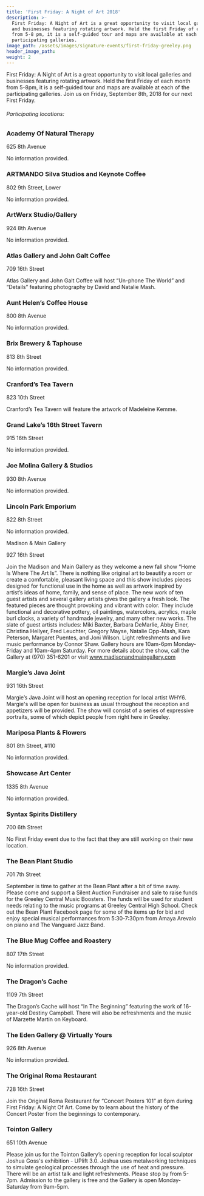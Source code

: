 ```yaml
---
title: 'First Friday: A Night of Art 2018'
description: >-
  First Friday: A Night of Art is a great opportunity to visit local galleries
  and businesses featuring rotating artwork. Held the first Friday of each month
  from 5-8 pm, it is a self-guided tour and maps are available at each of the
  participating galleries.
image_path: /assets/images/signature-events/first-friday-greeley.png
header_image_path:
weight: 2
---
```


First Friday: A Night of Art is a great opportunity to visit local galleries and businesses featuring rotating artwork. Held the first Friday of each month from 5-8pm, it is a self-guided tour and maps are available at each of the participating galleries. Join us on Friday, September 8th, 2018 for our next First Friday.

###### *Participating locations:*

### Academy Of Natural Therapy

625 8th Avenue

No information provided.

### ARTMANDO Silva Studios and Keynote Coffee

802 9th Street, Lower

No information provided.

### ArtWerx Studio/Gallery

924 8th Avenue

No information provided.

### Atlas Gallery and John Galt Coffee

709 16th Street

Atlas Gallery and John Galt Coffee will host “Un-phone The World” and “Details” featuring photography by David and Natalie Mash.

### Aunt Helen’s Coffee House

800 8th Avenue

No information provided.

### Brix Brewery & Taphouse

813 8th Street

No information provided.

### Cranford’s Tea Tavern

823 10th Street

Cranford’s Tea Tavern will feature the artwork of Madeleine Kemme.

### Grand Lake’s 16th Street Tavern

915 16th Street

No information provided.

### Joe Molina Gallery & Studios

930 8th Avenue

No information provided.

### Lincoln Park Emporium

822 8th Street

No information provided.

Madison & Main Gallery

927 16th Street

Join the Madison and Main Gallery as they welcome a new fall show “Home Is Where The Art Is”. There is nothing like original art to beautify a room or create a comfortable, pleasant living space and this show includes pieces designed for functional use in the home as well as artwork inspired by artist’s ideas of home, family, and sense of place. The new work of ten guest artists and several gallery artists gives the gallery a fresh look. The featured pieces are thought provoking and vibrant with color. They include functional and decorative pottery, oil paintings, watercolors, acrylics, maple burl clocks, a variety of handmade jewelry, and many other new works. The slate of guest artists includes: Miki Baxter, Barbara DeMarlie, Abby Einer, Christina Hellyer, Fred Leuchter, Gregory Mayse, Natalie Opp-Mash, Kara Peterson, Margaret Puentes, and Joni Wilson. Light refreshments and live music performance by Connor Shaw. Gallery hours are 10am-6pm Monday-Friday and 10am-4pm Saturday. For more details about the show, call the Gallery at (970) 351-6201 or visit www.madisonandmaingallery.com

### Margie’s Java Joint

931 16th Street

Margie’s Java Joint will host an opening reception for local artist WHY6. Margie's will be open for business as usual throughout the reception and appetizers will be provided. The show will consist of a series of expressive portraits, some of which depict people from right here in Greeley.

### Mariposa Plants & Flowers

801 8th Street, #110

No information provided.

### Showcase Art Center

1335 8th Avenue

No information provided.

### Syntax Spirits Distillery

700 6th Street

No First Friday event due to the fact that they are still working on their new location.

### The Bean Plant Studio

701 7th Street

September is time to gather at the Bean Plant after a bit of time away. Please come and support a Silent Auction Fundraiser and sale to raise funds for the Greeley Central Music Boosters. The funds will be used for student needs relating to the music programs at Greeley Central High School. Check out the Bean Plant Facebook page for some of the items up for bid and enjoy special musical performances from 5:30-7:30pm from Amaya Arevalo on piano and The Vanguard Jazz Band.

### The Blue Mug Coffee and Roastery

807 17th Street

No information provided.

### The Dragon’s Cache

1109 7th Street

The Dragon’s Cache will host “In The Beginning” featuring the work of 16-year-old Destiny Campbell. There will also be refreshments and the music of Marzette Martin on Keyboard.

### The Eden Gallery @ Virtually Yours

926 8th Avenue

No information provided.

### The Original Roma Restaurant

728 16th Street

Join the Original Roma Restaurant for “Concert Posters 101” at 6pm during First Friday: A Night Of Art. Come by to learn about the history of the Concert Poster from the beginnings to contemporary.

### Tointon Gallery

651 10th Avenue

Please join us for the Tointon Gallery’s opening reception for local sculptor Joshua Goss's exhibition - UPlift 3.0. Joshua uses metalworking techniques to simulate geological processes through the use of heat and pressure. There will be an artist talk and light refreshments. Please stop by from 5-7pm. Admission to the gallery is free and the Gallery is open Monday-Saturday from 9am-5pm.